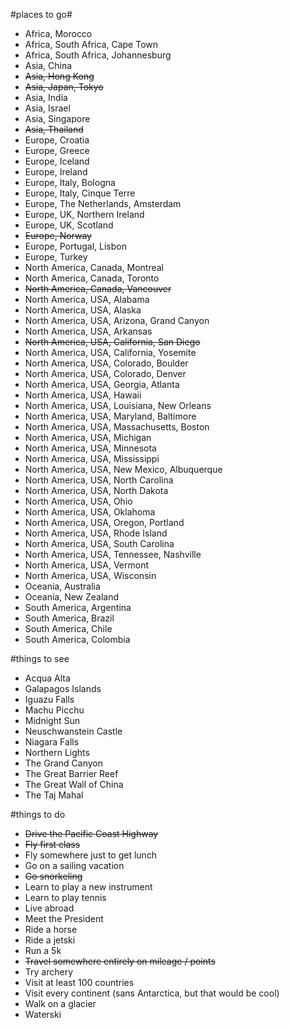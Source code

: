 #places to go#

* Africa, Morocco
* Africa, South Africa, Cape Town
* Africa, South Africa, Johannesburg
* Asia, China
* ~~Asia, Hong Kong~~
* ~~Asia, Japan, Tokyo~~
* Asia, India
* Asia, Israel
* Asia, Singapore
* ~~Asia, Thailand~~
* Europe, Croatia
* Europe, Greece
* Europe, Iceland
* Europe, Ireland
* Europe, Italy, Bologna
* Europe, Italy, Cinque Terre
* Europe, The Netherlands, Amsterdam
* Europe, UK, Northern Ireland
* Europe, UK, Scotland
* ~~Europe, Norway~~
* Europe, Portugal, Lisbon
* Europe, Turkey
* North America, Canada, Montreal
* North America, Canada, Toronto
* ~~North America, Canada, Vancouver~~
* North America, USA, Alabama
* North America, USA, Alaska
* North America, USA, Arizona, Grand Canyon
* North America, USA, Arkansas
* ~~North America, USA, California, San Diego~~
* North America, USA, California, Yosemite
* North America, USA, Colorado, Boulder
* North America, USA, Colorado, Denver
* North America, USA, Georgia, Atlanta
* North America, USA, Hawaii
* North America, USA, Louisiana, New Orleans
* North America, USA, Maryland, Baltimore
* North America, USA, Massachusetts, Boston
* North America, USA, Michigan
* North America, USA, Minnesota
* North America, USA, Mississippi
* North America, USA, New Mexico, Albuquerque
* North America, USA, North Carolina
* North America, USA, North Dakota
* North America, USA, Ohio
* North America, USA, Oklahoma
* North America, USA, Oregon, Portland
* North America, USA, Rhode Island
* North America, USA, South Carolina
* North America, USA, Tennessee, Nashville
* North America, USA, Vermont
* North America, USA, Wisconsin
* Oceania, Australia
* Oceania, New Zealand
* South America, Argentina
* South America, Brazil
* South America, Chile
* South America, Colombia

#things to see

* Acqua Alta
* Galapagos Islands
* Iguazu Falls
* Machu Picchu
* Midnight Sun
* Neuschwanstein Castle
* Niagara Falls
* Northern Lights
* The Grand Canyon
* The Great Barrier Reef
* The Great Wall of China
* The Taj Mahal

#things to do

* ~~Drive the Pacific Coast Highway~~
* ~~Fly first class~~
* Fly somewhere just to get lunch
* Go on a sailing vacation
* ~~Go snorkeling~~
* Learn to play a new instrument
* Learn to play tennis
* Live abroad
* Meet the President
* Ride a horse
* Ride a jetski
* Run a 5k
* ~~Travel somewhere entirely on mileage / points~~
* Try archery
* Visit at least 100 countries
* Visit every continent (sans Antarctica, but that would be cool)
* Walk on a glacier
* Waterski
